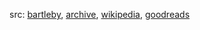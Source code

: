 src: [bartleby](https://www.bartleby.com/lit-hub/anatomy-of-the-human-body/), [archive](https://archive.org/details/graysanatomy1924), [wikipedia](https://en.wikipedia.org/wiki/Gray's_Anatomy), [goodreads](https://www.goodreads.com/book/show/475900.Gray_s_Anatomy) 


